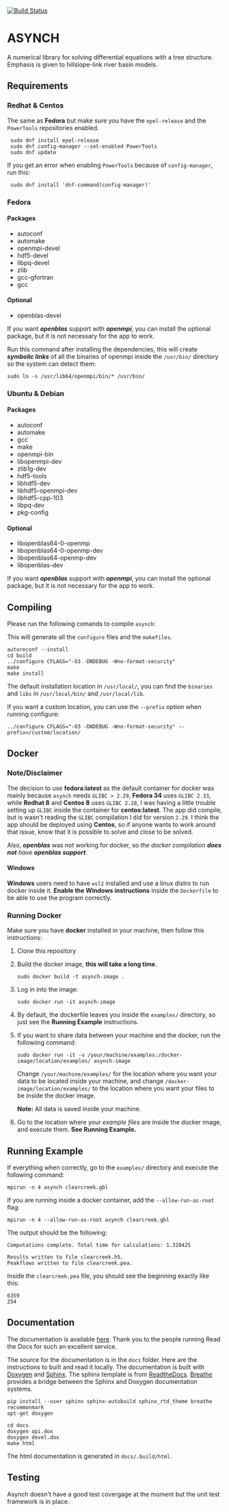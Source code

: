 [![Build Status](https://travis-ci.org/Iowa-Flood-Center/asynch.svg?branch=master)](https://travis-ci.org/Iowa-Flood-Center/asynch)

# ASYNCH

A numerical library for solving differential equations with a tree structure. Emphasis is given to hillslope-link river basin models.


## Requirements

### Redhat & Centos

The same as **Fedora** but make sure you have the `epel-release` and the `PowerTools` repositories enabled.

```shell
 sudo dnf install epel-release
 sudo dnf config-manager --set-enabled PowerTools
 sudo dnf update
```

If you get an error when enabling `PowerTools` because of `config-manager`, run this:
```shell
 sudo dnf install 'dnf-command(config-manager)'
```

### Fedora

#### Packages

- autoconf
- automake
- openmpi-devel
- hdf5-devel
- libpq-devel
- zlib
- gcc-gfortran
- gcc

#### Optional
- openblas-devel

If you want ***openblas*** support with ***openmpi***, you can install the optional package, but it is not necessary for the app to work.

Run this command after installing the dependencies, this will create ***symbolic links*** of all the binaries of openmpi inside the `/usr/bin/` directory so the system can detect them:
```shell
sudo ln -s /usr/lib64/openmpi/bin/* /usr/bin/
```

### Ubuntu & Debian

#### Packages

- autoconf
- automake
- gcc
- make
- openmpi-bin
- libopenmpi-dev
- zlib1g-dev
- hdf5-tools
- libhdf5-dev
- libhdf5-openmpi-dev
- libhdf5-cpp-103
- libpq-dev
- pkg-config

#### Optional
- libopenblas64-0-openmp
- libopenblas64-0-openmp-dev
- libopenblas64-openmp-dev
- libopenblas-dev

If you want ***openblas*** support with ***openmpi***, you can install the optional package, but it is not necessary for the app to work.

## Compiling

Please run the following comands to compile `asynch`:

This will generate all the `configure` files and the `makefiles`.
```shell
autoreconf --install
cd build
../configure CFLAGS="-O3 -DNDEBUG -Wno-format-security"
make
make install
```

The default installation location in `/usr/local/`, you can find the `binaries` and  `libs` in `/usr/local/bin/` and `/usr/local/lib`.

If you want a custom location, you can use the `--prefix` option when running configure:

```shell
../configure CFLAGS="-O3 -DNDEBUG -Wno-format-security" --prefix=/custom/location/
```

## Docker

### Note/Disclaimer
The decision to use **fedora:latest** as the default container for docker was mainly because `asynch` needs `GLIBC > 2.29`, **Fedora 34** uses `GLIBC 2.33`, while **Redhat 8** and **Centos 8** uses `GLIBC 2.28`, I was having a little trouble setting up ``GLIBC`` inside the container for **centos:latest**. The app did compile, but is wasn't reading the ``GLIBC`` compilation I did for version ``2.29``. I think the app should be deployed using **Centos**, so if anyone wants to work around that issue, know that it is possible to solve and close to be solved.

Also, ***openblas*** was not working for docker, so *the docker compilation **does not** have **openblas support**.*

#### Windows

**Windows** users need to have `wsl2` installed and use a linux distro to run docker inside it.
**Enable the Windows instructions** inside the `Dockerfile` to be able to use the program correctly.


### Running Docker

Make sure you have **docker** installed in your machine, then follow this instructions:

1.  Clone this repository
2. Build the docker image, **this will take a long time**.
	```shell
	sudo docker build -t asynch-image .
	```
3. Log in into the image:
	```shell
	sudo docker run -it asynch-image
	```
4. By default, the dockerfile leaves you inside the `examples/` directory, so just see the **Running Example** instructions.

5. If you want to share data between your machine and the docker, run the followiing command:
	```shell
	sudo docker run -it -v /your/machine/examples:/docker-image/location/examples/ asynch-image
	```
	Change `/your/machine/examples/` for the location where you want your data to be located inside your machine, and change `/docker-image/location/examples/` to the location where you want your files to be inside the docker image.
	
    **Note:** All data is saved inside your machine.

6. Go to the location where your *example files* are inside the docker image, and execute them. **See Running Example.**

## Running Example

If everything when correctly, go to the `examples/` directory and execute the following command:

```shell
mpirun -n 4 asynch clearcreek.gbl
```

If you are running inside a docker container, add the `--allow-run-as-root` flag:

```shell
mpirun -n 4 --allow-run-as-root asynch clearcreek.gbl
```

The output should be the following:

```shell
Computations complete. Total time for calculations: 1.320425

Results written to file clearcreek.h5.
Peakflows written to file clearcreek.pea.
```

Inside the `clearcreek.pea` file, you should see the beginning exactly like this:

```shell
6359
254
```



## Documentation

The documentation is available [here](http://asynch.readthedocs.io/). Thank you to the people running Read the Docs for such an excellent service.

The source for the documentation is in the `docs` folder. Here are the instructions to built and read it locally. The documentation is built with [Doxygen](http://www.doxygen.org/) and [Sphinx](http://www.sphinx-doc.org). The sphinx template is from [ReadtheDocs](https://docs.readthedocs.io). [Breathe](https://breathe.readthedocs.io) provides a bridge between the Sphinx and Doxygen documentation systems.

    pip install --user sphinx sphinx-autobuild sphinx_rtd_theme breathe recommonmark
    apt-get doxygen

    cd docs  
    doxygen api.dox
    doxygen devel.dox
    make html

The html documentation is generated in `docs/.build/html`.

## Testing

Asynch doesn't have a good test covergage at the moment but the unit test framework is in place.
